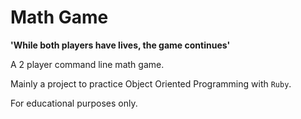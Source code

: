 # Math Game

__'While both players have lives, the game continues'__

A 2 player command line math game.

Mainly a project to practice Object Oriented Programming with `Ruby`.

For educational purposes only.